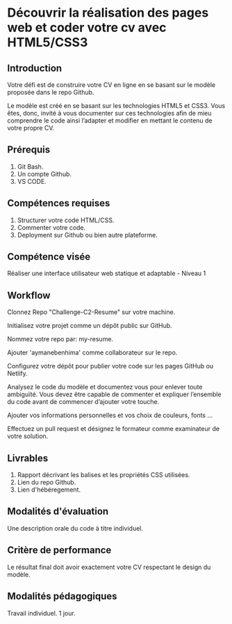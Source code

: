# Découvrir la réalisation des pages web et coder votre cv avec HTML5/CSS3


## Introduction

Votre défi est de construire votre CV en ligne en se basant sur le modèle proposée dans le repo Github.

Le modèle est créé en se basant sur les technologies HTML5 et CSS3. Vous êtes, donc, invité à vous documenter sur ces technologies afin de mieu comprendre le code ainsi l’adapter et modifier en mettant le contenu de votre propre CV.


## Prérequis

1.  Git Bash.
2.  Un compte Github.
3.  VS CODE.


## Compétences requises

1.  Structurer votre code HTML/CSS.
2.  Commenter votre code.
3.  Deployment sur Github ou bien autre plateforme.


## Compétence visée

Réaliser une interface utilisateur web statique et adaptable - Niveau 1


## Workflow

Clonnez Repo "Challenge-C2-Resume" sur votre machine.

Initialisez votre projet comme un dépôt public sur GitHub.

Nommez votre repo par: my-resume.

Ajouter 'aymanebenhima' comme collaborateur sur le repo.

Configurez votre dépôt pour publier votre code sur les pages GitHub ou Netlify.

Analysez le code du modèle et documentez vous pour enlever toute ambiguïté. Vous devez être capable de commenter et expliquer l’ensemble du code avant de commencer d’ajouter votre touche.

Ajouter vos informations personnelles et vos choix de couleurs, fonts …

Effectuez un pull request et désignez le formateur comme examinateur de votre solution. 
    

## Livrables

1.  Rapport décrivant les balises et les propriétés CSS utilisées.
2.  Lien du repo Github.
3.  Lien d'hébéregement.


## Modalités d'évaluation

Une description orale du code à titre individuel.


## Critère de performance

Le résultat final doit avoir exactement votre CV respectant le design du modèle.


## Modalités pédagogiques

Travail individuel.
1 jour.
